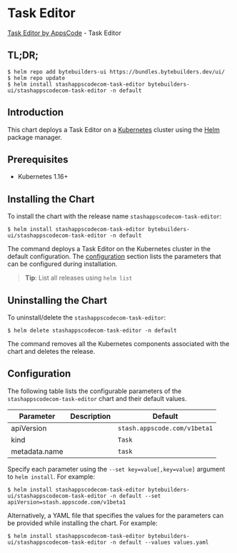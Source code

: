 # Task Editor

[Task Editor by AppsCode](https://byte.builders) - Task Editor

## TL;DR;

```console
$ helm repo add bytebuilders-ui https://bundles.bytebuilders.dev/ui/
$ helm repo update
$ helm install stashappscodecom-task-editor bytebuilders-ui/stashappscodecom-task-editor -n default
```

## Introduction

This chart deploys a Task Editor on a [Kubernetes](http://kubernetes.io) cluster using the [Helm](https://helm.sh) package manager.

## Prerequisites

- Kubernetes 1.16+

## Installing the Chart

To install the chart with the release name `stashappscodecom-task-editor`:

```console
$ helm install stashappscodecom-task-editor bytebuilders-ui/stashappscodecom-task-editor -n default
```

The command deploys a Task Editor on the Kubernetes cluster in the default configuration. The [configuration](#configuration) section lists the parameters that can be configured during installation.

> **Tip**: List all releases using `helm list`

## Uninstalling the Chart

To uninstall/delete the `stashappscodecom-task-editor`:

```console
$ helm delete stashappscodecom-task-editor -n default
```

The command removes all the Kubernetes components associated with the chart and deletes the release.

## Configuration

The following table lists the configurable parameters of the `stashappscodecom-task-editor` chart and their default values.

|   Parameter   | Description |           Default            |
|---------------|-------------|------------------------------|
| apiVersion    |             | `stash.appscode.com/v1beta1` |
| kind          |             | `Task`                       |
| metadata.name |             | `task`                       |


Specify each parameter using the `--set key=value[,key=value]` argument to `helm install`. For example:

```console
$ helm install stashappscodecom-task-editor bytebuilders-ui/stashappscodecom-task-editor -n default --set apiVersion=stash.appscode.com/v1beta1
```

Alternatively, a YAML file that specifies the values for the parameters can be provided while
installing the chart. For example:

```console
$ helm install stashappscodecom-task-editor bytebuilders-ui/stashappscodecom-task-editor -n default --values values.yaml
```
